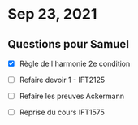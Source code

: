 # Sep 23, 2021

## Questions pour Samuel

- [X] Règle de l'harmonie 2e condition

- [ ] Refaire devoir 1 - IFT2125
- [ ] Refaire les preuves Ackermann

- [ ] Reprise du cours IFT1575
